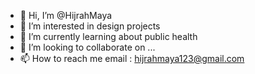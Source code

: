 - 👋 Hi, I’m @HijrahMaya
- 👀 I’m interested in design projects
- 🌱 I’m currently learning about public health
- 💞️ I’m looking to collaborate on ...
- 📫 How to reach me email : hijrahmaya123@gmail.com

<!---
HijrahMaya/HijrahMaya is a ✨ special ✨ repository because its `README.md` (this file) appears on your GitHub profile.
You can click the Preview link to take a look at your changes.
--->
